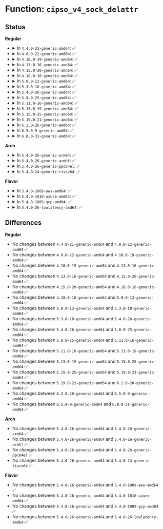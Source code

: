 # Function: <code>cipso_v4_sock_delattr</code>

## Status
<b>Regular</b>
<ul>
<li>
<details>
<summary>In <code>4.4.0-21-generic-amd64</code>: ✅</summary>

```c
void cipso_v4_sock_delattr(struct sock * sk)
```

```json
{
  "name": "cipso_v4_sock_delattr",
  "collision_type": "Unique Global",
  "inline_type": "No",
  "funcs": [
    {
      "addr": 18446744071586899824,
      "name": "cipso_v4_sock_delattr",
      "external": true,
      "loc": "net/ipv4/cipso_ipv4.c:2097",
      "file": "net/ipv4/cipso_ipv4.c",
      "inline": "seen, unknown",
      "caller_inline": [],
      "caller_func": [
        "net/netlabel/netlabel_kapi.c:netlbl_sock_delattr",
        "net/netlabel/netlabel_kapi.c:netlbl_conn_setattr"
      ]
    }
  ],
  "symbols": [
    {
      "addr": 18446744071586899824,
      "name": "cipso_v4_sock_delattr",
      "section": ".text",
      "bind": "STB_GLOBAL",
      "size": 82
    }
  ]
}
```
</details>
</li>
<li>
<details>
<summary>In <code>4.8.0-22-generic-amd64</code>: ✅</summary>

```c
void cipso_v4_sock_delattr(struct sock * sk)
```

```json
{
  "name": "cipso_v4_sock_delattr",
  "collision_type": "Unique Global",
  "inline_type": "No",
  "funcs": [
    {
      "addr": 18446744071587346080,
      "name": "cipso_v4_sock_delattr",
      "external": true,
      "loc": "net/ipv4/cipso_ipv4.c:2028",
      "file": "net/ipv4/cipso_ipv4.c",
      "inline": "seen, unknown",
      "caller_inline": [],
      "caller_func": [
        "net/netlabel/netlabel_kapi.c:netlbl_sock_delattr"
      ]
    }
  ],
  "symbols": [
    {
      "addr": 18446744071587346080,
      "name": "cipso_v4_sock_delattr",
      "section": ".text",
      "bind": "STB_GLOBAL",
      "size": 82
    }
  ]
}
```
</details>
</li>
<li>
<details>
<summary>In <code>4.10.0-19-generic-amd64</code>: ✅</summary>

```c
void cipso_v4_sock_delattr(struct sock * sk)
```

```json
{
  "name": "cipso_v4_sock_delattr",
  "collision_type": "Unique Global",
  "inline_type": "No",
  "funcs": [
    {
      "addr": 18446744071587549024,
      "name": "cipso_v4_sock_delattr",
      "external": true,
      "loc": "net/ipv4/cipso_ipv4.c:2032",
      "file": "net/ipv4/cipso_ipv4.c",
      "inline": "seen, unknown",
      "caller_inline": [],
      "caller_func": [
        "net/netlabel/netlabel_kapi.c:netlbl_sock_delattr"
      ]
    }
  ],
  "symbols": [
    {
      "addr": 18446744071587549024,
      "name": "cipso_v4_sock_delattr",
      "section": ".text",
      "bind": "STB_GLOBAL",
      "size": 82
    }
  ]
}
```
</details>
</li>
<li>
<details>
<summary>In <code>4.13.0-16-generic-amd64</code>: ✅</summary>

```c
void cipso_v4_sock_delattr(struct sock * sk)
```

```json
{
  "name": "cipso_v4_sock_delattr",
  "collision_type": "Unique Global",
  "inline_type": "No",
  "funcs": [
    {
      "addr": 18446744071587695040,
      "name": "cipso_v4_sock_delattr",
      "external": true,
      "loc": "net/ipv4/cipso_ipv4.c:2040",
      "file": "net/ipv4/cipso_ipv4.c",
      "inline": "seen, unknown",
      "caller_inline": [],
      "caller_func": [
        "net/netlabel/netlabel_kapi.c:netlbl_sock_delattr"
      ]
    }
  ],
  "symbols": [
    {
      "addr": 18446744071587695040,
      "name": "cipso_v4_sock_delattr",
      "section": ".text",
      "bind": "STB_GLOBAL",
      "size": 83
    }
  ]
}
```
</details>
</li>
<li>
<details>
<summary>In <code>4.15.0-20-generic-amd64</code>: ✅</summary>

```c
void cipso_v4_sock_delattr(struct sock * sk)
```

```json
{
  "name": "cipso_v4_sock_delattr",
  "collision_type": "Unique Global",
  "inline_type": "No",
  "funcs": [
    {
      "addr": 18446744071588221888,
      "name": "cipso_v4_sock_delattr",
      "external": true,
      "loc": "net/ipv4/cipso_ipv4.c:2042",
      "file": "net/ipv4/cipso_ipv4.c",
      "inline": "seen, unknown",
      "caller_inline": [],
      "caller_func": [
        "net/netlabel/netlabel_kapi.c:netlbl_sock_delattr"
      ]
    }
  ],
  "symbols": [
    {
      "addr": 18446744071588221888,
      "name": "cipso_v4_sock_delattr",
      "section": ".text",
      "bind": "STB_GLOBAL",
      "size": 69
    }
  ]
}
```
</details>
</li>
<li>
<details>
<summary>In <code>4.18.0-10-generic-amd64</code>: ✅</summary>

```c
void cipso_v4_sock_delattr(struct sock * sk)
```

```json
{
  "name": "cipso_v4_sock_delattr",
  "collision_type": "Unique Global",
  "inline_type": "No",
  "funcs": [
    {
      "addr": 18446744071588576496,
      "name": "cipso_v4_sock_delattr",
      "external": true,
      "loc": "net/ipv4/cipso_ipv4.c:2042",
      "file": "net/ipv4/cipso_ipv4.c",
      "inline": "seen, unknown",
      "caller_inline": [],
      "caller_func": [
        "net/netlabel/netlabel_kapi.c:netlbl_sock_delattr"
      ]
    }
  ],
  "symbols": [
    {
      "addr": 18446744071588576496,
      "name": "cipso_v4_sock_delattr",
      "section": ".text",
      "bind": "STB_GLOBAL",
      "size": 72
    }
  ]
}
```
</details>
</li>
<li>
<details>
<summary>In <code>5.0.0-13-generic-amd64</code>: ✅</summary>

```c
void cipso_v4_sock_delattr(struct sock * sk)
```

```json
{
  "name": "cipso_v4_sock_delattr",
  "collision_type": "Unique Global",
  "inline_type": "No",
  "funcs": [
    {
      "addr": 18446744071588780400,
      "name": "cipso_v4_sock_delattr",
      "external": true,
      "loc": "net/ipv4/cipso_ipv4.c:2059",
      "file": "net/ipv4/cipso_ipv4.c",
      "inline": "seen, unknown",
      "caller_inline": [],
      "caller_func": [
        "net/netlabel/netlabel_kapi.c:netlbl_sock_delattr"
      ]
    }
  ],
  "symbols": [
    {
      "addr": 18446744071588780400,
      "name": "cipso_v4_sock_delattr",
      "section": ".text",
      "bind": "STB_GLOBAL",
      "size": 72
    }
  ]
}
```
</details>
</li>
<li>
<details>
<summary>In <code>5.3.0-18-generic-amd64</code>: ✅</summary>

```c
void cipso_v4_sock_delattr(struct sock * sk)
```

```json
{
  "name": "cipso_v4_sock_delattr",
  "collision_type": "Unique Global",
  "inline_type": "No",
  "funcs": [
    {
      "addr": 18446744071589213280,
      "name": "cipso_v4_sock_delattr",
      "external": true,
      "loc": "net/ipv4/cipso_ipv4.c:2045",
      "file": "net/ipv4/cipso_ipv4.c",
      "inline": "seen, unknown",
      "caller_inline": [],
      "caller_func": [
        "net/netlabel/netlabel_kapi.c:netlbl_sock_delattr"
      ]
    }
  ],
  "symbols": [
    {
      "addr": 18446744071589213280,
      "name": "cipso_v4_sock_delattr",
      "section": ".text",
      "bind": "STB_GLOBAL",
      "size": 82
    }
  ]
}
```
</details>
</li>
<li>
<details>
<summary>In <code>5.4.0-26-generic-amd64</code>: ✅</summary>

```c
void cipso_v4_sock_delattr(struct sock * sk)
```

```json
{
  "name": "cipso_v4_sock_delattr",
  "collision_type": "Unique Global",
  "inline_type": "No",
  "funcs": [
    {
      "addr": 18446744071589438544,
      "name": "cipso_v4_sock_delattr",
      "external": true,
      "loc": "net/ipv4/cipso_ipv4.c:2050",
      "file": "net/ipv4/cipso_ipv4.c",
      "inline": "seen, unknown",
      "caller_inline": [],
      "caller_func": [
        "net/netlabel/netlabel_kapi.c:netlbl_sock_delattr"
      ]
    }
  ],
  "symbols": [
    {
      "addr": 18446744071589438544,
      "name": "cipso_v4_sock_delattr",
      "section": ".text",
      "bind": "STB_GLOBAL",
      "size": 82
    }
  ]
}
```
</details>
</li>
<li>
<details>
<summary>In <code>5.8.0-25-generic-amd64</code>: ✅</summary>

```c
void cipso_v4_sock_delattr(struct sock * sk)
```

```json
{
  "name": "cipso_v4_sock_delattr",
  "collision_type": "Unique Global",
  "inline_type": "No",
  "funcs": [
    {
      "addr": 18446744071590427376,
      "name": "cipso_v4_sock_delattr",
      "external": true,
      "loc": "net/ipv4/cipso_ipv4.c:2059",
      "file": "net/ipv4/cipso_ipv4.c",
      "inline": "seen, unknown",
      "caller_inline": [],
      "caller_func": [
        "net/netlabel/netlabel_kapi.c:netlbl_conn_setattr"
      ]
    }
  ],
  "symbols": [
    {
      "addr": 18446744071590427376,
      "name": "cipso_v4_sock_delattr",
      "section": ".text",
      "bind": "STB_GLOBAL",
      "size": 86
    }
  ]
}
```
</details>
</li>
<li>
<details>
<summary>In <code>5.11.0-16-generic-amd64</code>: ✅</summary>

```c
void cipso_v4_sock_delattr(struct sock * sk)
```

```json
{
  "name": "cipso_v4_sock_delattr",
  "collision_type": "Unique Global",
  "inline_type": "No",
  "funcs": [
    {
      "addr": 18446744071590485600,
      "name": "cipso_v4_sock_delattr",
      "external": true,
      "loc": "net/ipv4/cipso_ipv4.c:2051",
      "file": "net/ipv4/cipso_ipv4.c",
      "inline": "seen, unknown",
      "caller_inline": [],
      "caller_func": [
        "net/netlabel/netlabel_kapi.c:netlbl_conn_setattr"
      ]
    }
  ],
  "symbols": [
    {
      "addr": 18446744071590485600,
      "name": "cipso_v4_sock_delattr",
      "section": ".text",
      "bind": "STB_GLOBAL",
      "size": 86
    }
  ]
}
```
</details>
</li>
<li>
<details>
<summary>In <code>5.13.0-19-generic-amd64</code>: ✅</summary>

```c
void cipso_v4_sock_delattr(struct sock * sk)
```

```json
{
  "name": "cipso_v4_sock_delattr",
  "collision_type": "Unique Global",
  "inline_type": "No",
  "funcs": [
    {
      "addr": 18446744071590410480,
      "name": "cipso_v4_sock_delattr",
      "external": true,
      "loc": "net/ipv4/cipso_ipv4.c:2052",
      "file": "net/ipv4/cipso_ipv4.c",
      "inline": "seen, unknown",
      "caller_inline": [],
      "caller_func": [
        "net/netlabel/netlabel_kapi.c:netlbl_conn_setattr"
      ]
    }
  ],
  "symbols": [
    {
      "addr": 18446744071590410480,
      "name": "cipso_v4_sock_delattr",
      "section": ".text",
      "bind": "STB_GLOBAL",
      "size": 86
    }
  ]
}
```
</details>
</li>
<li>
<details>
<summary>In <code>5.15.0-25-generic-amd64</code>: ✅</summary>

```c
void cipso_v4_sock_delattr(struct sock * sk)
```

```json
{
  "name": "cipso_v4_sock_delattr",
  "collision_type": "Unique Global",
  "inline_type": "No",
  "funcs": [
    {
      "addr": 18446744071591208944,
      "name": "cipso_v4_sock_delattr",
      "external": true,
      "loc": "net/ipv4/cipso_ipv4.c:2051",
      "file": "net/ipv4/cipso_ipv4.c",
      "inline": "seen, unknown",
      "caller_inline": [],
      "caller_func": [
        "net/netlabel/netlabel_kapi.c:netlbl_conn_setattr"
      ]
    }
  ],
  "symbols": [
    {
      "addr": 18446744071591208944,
      "name": "cipso_v4_sock_delattr",
      "section": ".text",
      "bind": "STB_GLOBAL",
      "size": 86
    }
  ]
}
```
</details>
</li>
<li>
<details>
<summary>In <code>5.19.0-21-generic-amd64</code>: ✅</summary>

```c
void cipso_v4_sock_delattr(struct sock * sk)
```

```json
{
  "name": "cipso_v4_sock_delattr",
  "collision_type": "Unique Global",
  "inline_type": "No",
  "funcs": [
    {
      "addr": 18446744071592869840,
      "name": "cipso_v4_sock_delattr",
      "external": true,
      "loc": "net/ipv4/cipso_ipv4.c:2052",
      "file": "net/ipv4/cipso_ipv4.c",
      "inline": "seen, unknown",
      "caller_inline": [],
      "caller_func": [
        "net/netlabel/netlabel_kapi.c:netlbl_conn_setattr"
      ]
    }
  ],
  "symbols": [
    {
      "addr": 18446744071592869840,
      "name": "cipso_v4_sock_delattr",
      "section": ".text",
      "bind": "STB_GLOBAL",
      "size": 98
    }
  ]
}
```
</details>
</li>
<li>
<details>
<summary>In <code>6.2.0-20-generic-amd64</code>: ✅</summary>

```c
void cipso_v4_sock_delattr(struct sock * sk)
```

```json
{
  "name": "cipso_v4_sock_delattr",
  "collision_type": "Unique Global",
  "inline_type": "No",
  "funcs": [
    {
      "addr": 18446744071594747696,
      "name": "cipso_v4_sock_delattr",
      "external": true,
      "loc": "net/ipv4/cipso_ipv4.c:2052",
      "file": "net/ipv4/cipso_ipv4.c",
      "inline": "seen, unknown",
      "caller_inline": [],
      "caller_func": [
        "net/netlabel/netlabel_kapi.c:netlbl_conn_setattr"
      ]
    }
  ],
  "symbols": [
    {
      "addr": 18446744071594747696,
      "name": "cipso_v4_sock_delattr",
      "section": ".text",
      "bind": "STB_GLOBAL",
      "size": 98
    }
  ]
}
```
</details>
</li>
<li>
<details>
<summary>In <code>6.5.0-9-generic-amd64</code>: ✅</summary>

```c
void cipso_v4_sock_delattr(struct sock * sk)
```

```json
{
  "name": "cipso_v4_sock_delattr",
  "collision_type": "Unique Global",
  "inline_type": "No",
  "funcs": [
    {
      "addr": 18446744071595140048,
      "name": "cipso_v4_sock_delattr",
      "external": true,
      "loc": "net/ipv4/cipso_ipv4.c:2052",
      "file": "net/ipv4/cipso_ipv4.c",
      "inline": "seen, unknown",
      "caller_inline": [],
      "caller_func": [
        "net/netlabel/netlabel_kapi.c:netlbl_conn_setattr"
      ]
    }
  ],
  "symbols": [
    {
      "addr": 18446744071595140048,
      "name": "cipso_v4_sock_delattr",
      "section": ".text",
      "bind": "STB_GLOBAL",
      "size": 98
    }
  ]
}
```
</details>
</li>
<li>
<details>
<summary>In <code>6.8.0-31-generic-amd64</code>: ✅</summary>

```c
void cipso_v4_sock_delattr(struct sock * sk)
```

```json
{
  "name": "cipso_v4_sock_delattr",
  "collision_type": "Unique Global",
  "inline_type": "No",
  "funcs": [
    {
      "addr": 18446744071595956976,
      "name": "cipso_v4_sock_delattr",
      "external": true,
      "loc": "net/ipv4/cipso_ipv4.c:2046",
      "file": "net/ipv4/cipso_ipv4.c",
      "inline": "seen, unknown",
      "caller_inline": [],
      "caller_func": [
        "net/netlabel/netlabel_kapi.c:netlbl_conn_setattr"
      ]
    }
  ],
  "symbols": [
    {
      "addr": 18446744071595956976,
      "name": "cipso_v4_sock_delattr",
      "section": ".text",
      "bind": "STB_GLOBAL",
      "size": 108
    }
  ]
}
```
</details>
</li>
</ul>
<b>Arch</b>
<ul>
<li>
<details>
<summary>In <code>5.4.0-26-generic-arm64</code>: ✅</summary>

```c
void cipso_v4_sock_delattr(struct sock * sk)
```

```json
{
  "name": "cipso_v4_sock_delattr",
  "collision_type": "Unique Global",
  "inline_type": "No",
  "funcs": [
    {
      "addr": 18446603336503092096,
      "name": "cipso_v4_sock_delattr",
      "external": true,
      "loc": "net/ipv4/cipso_ipv4.c:2050",
      "file": "net/ipv4/cipso_ipv4.c",
      "inline": "seen, unknown",
      "caller_inline": [],
      "caller_func": [
        "net/netlabel/netlabel_kapi.c:netlbl_sock_delattr"
      ]
    }
  ],
  "symbols": [
    {
      "addr": 18446603336503092096,
      "name": "cipso_v4_sock_delattr",
      "section": ".text",
      "bind": "STB_GLOBAL",
      "size": 104
    }
  ]
}
```
</details>
</li>
<li>
<details>
<summary>In <code>5.4.0-26-generic-armhf</code>: ✅</summary>

```c
void cipso_v4_sock_delattr(struct sock * sk)
```

```json
{
  "name": "cipso_v4_sock_delattr",
  "collision_type": "Unique Global",
  "inline_type": "No",
  "funcs": [
    {
      "addr": 3235774908,
      "name": "cipso_v4_sock_delattr",
      "external": true,
      "loc": "net/ipv4/cipso_ipv4.c:2050",
      "file": "net/ipv4/cipso_ipv4.c",
      "inline": "seen, unknown",
      "caller_inline": [],
      "caller_func": [
        "net/netlabel/netlabel_kapi.c:netlbl_sock_delattr"
      ]
    }
  ],
  "symbols": [
    {
      "addr": 3235774908,
      "name": "cipso_v4_sock_delattr",
      "section": ".text",
      "bind": "STB_GLOBAL",
      "size": 92
    }
  ]
}
```
</details>
</li>
<li>
<details>
<summary>In <code>5.4.0-26-generic-ppc64el</code>: ✅</summary>

```c
void cipso_v4_sock_delattr(struct sock * sk)
```

```json
{
  "name": "cipso_v4_sock_delattr",
  "collision_type": "Unique Global",
  "inline_type": "No",
  "funcs": [
    {
      "addr": 13835058055296802560,
      "name": "cipso_v4_sock_delattr",
      "external": true,
      "loc": "net/ipv4/cipso_ipv4.c:2050",
      "file": "net/ipv4/cipso_ipv4.c",
      "inline": "seen, unknown",
      "caller_inline": [],
      "caller_func": [
        "net/netlabel/netlabel_kapi.c:netlbl_sock_delattr"
      ]
    }
  ],
  "symbols": [
    {
      "addr": 13835058055296802560,
      "name": "cipso_v4_sock_delattr",
      "section": ".text",
      "bind": "STB_GLOBAL",
      "size": 128
    }
  ]
}
```
</details>
</li>
<li>
<details>
<summary>In <code>5.4.0-24-generic-riscv64</code>: ✅</summary>

```c
void cipso_v4_sock_delattr(struct sock * sk)
```

```json
{
  "name": "cipso_v4_sock_delattr",
  "collision_type": "Unique Global",
  "inline_type": "No",
  "funcs": [
    {
      "addr": 18446743936279146044,
      "name": "cipso_v4_sock_delattr",
      "external": true,
      "loc": "net/ipv4/cipso_ipv4.c:2050",
      "file": "net/ipv4/cipso_ipv4.c",
      "inline": "seen, unknown",
      "caller_inline": [],
      "caller_func": [
        "net/netlabel/netlabel_kapi.c:netlbl_sock_delattr"
      ]
    }
  ],
  "symbols": [
    {
      "addr": 18446743936279146044,
      "name": "cipso_v4_sock_delattr",
      "section": ".text",
      "bind": "STB_GLOBAL",
      "size": 80
    }
  ]
}
```
</details>
</li>
</ul>
<b>Flavor</b>
<ul>
<li>
<details>
<summary>In <code>5.4.0-1009-aws-amd64</code>: ✅</summary>

```c
void cipso_v4_sock_delattr(struct sock * sk)
```

```json
{
  "name": "cipso_v4_sock_delattr",
  "collision_type": "Unique Global",
  "inline_type": "No",
  "funcs": [
    {
      "addr": 18446744071589042912,
      "name": "cipso_v4_sock_delattr",
      "external": true,
      "loc": "net/ipv4/cipso_ipv4.c:2050",
      "file": "net/ipv4/cipso_ipv4.c",
      "inline": "seen, unknown",
      "caller_inline": [],
      "caller_func": [
        "net/netlabel/netlabel_kapi.c:netlbl_sock_delattr"
      ]
    }
  ],
  "symbols": [
    {
      "addr": 18446744071589042912,
      "name": "cipso_v4_sock_delattr",
      "section": ".text",
      "bind": "STB_GLOBAL",
      "size": 82
    }
  ]
}
```
</details>
</li>
<li>
<details>
<summary>In <code>5.4.0-1010-azure-amd64</code>: ✅</summary>

```c
void cipso_v4_sock_delattr(struct sock * sk)
```

```json
{
  "name": "cipso_v4_sock_delattr",
  "collision_type": "Unique Global",
  "inline_type": "No",
  "funcs": [
    {
      "addr": 18446744071588767952,
      "name": "cipso_v4_sock_delattr",
      "external": true,
      "loc": "net/ipv4/cipso_ipv4.c:2050",
      "file": "net/ipv4/cipso_ipv4.c",
      "inline": "seen, unknown",
      "caller_inline": [],
      "caller_func": [
        "net/netlabel/netlabel_kapi.c:netlbl_sock_delattr"
      ]
    }
  ],
  "symbols": [
    {
      "addr": 18446744071588767952,
      "name": "cipso_v4_sock_delattr",
      "section": ".text",
      "bind": "STB_GLOBAL",
      "size": 82
    }
  ]
}
```
</details>
</li>
<li>
<details>
<summary>In <code>5.4.0-1009-gcp-amd64</code>: ✅</summary>

```c
void cipso_v4_sock_delattr(struct sock * sk)
```

```json
{
  "name": "cipso_v4_sock_delattr",
  "collision_type": "Unique Global",
  "inline_type": "No",
  "funcs": [
    {
      "addr": 18446744071589479776,
      "name": "cipso_v4_sock_delattr",
      "external": true,
      "loc": "net/ipv4/cipso_ipv4.c:2050",
      "file": "net/ipv4/cipso_ipv4.c",
      "inline": "seen, unknown",
      "caller_inline": [],
      "caller_func": [
        "net/netlabel/netlabel_kapi.c:netlbl_sock_delattr"
      ]
    }
  ],
  "symbols": [
    {
      "addr": 18446744071589479776,
      "name": "cipso_v4_sock_delattr",
      "section": ".text",
      "bind": "STB_GLOBAL",
      "size": 82
    }
  ]
}
```
</details>
</li>
<li>
<details>
<summary>In <code>5.4.0-26-lowlatency-amd64</code>: ✅</summary>

```c
void cipso_v4_sock_delattr(struct sock * sk)
```

```json
{
  "name": "cipso_v4_sock_delattr",
  "collision_type": "Unique Global",
  "inline_type": "No",
  "funcs": [
    {
      "addr": 18446744071589525936,
      "name": "cipso_v4_sock_delattr",
      "external": true,
      "loc": "net/ipv4/cipso_ipv4.c:2050",
      "file": "net/ipv4/cipso_ipv4.c",
      "inline": "seen, unknown",
      "caller_inline": [],
      "caller_func": [
        "net/netlabel/netlabel_kapi.c:netlbl_sock_delattr"
      ]
    }
  ],
  "symbols": [
    {
      "addr": 18446744071589525936,
      "name": "cipso_v4_sock_delattr",
      "section": ".text",
      "bind": "STB_GLOBAL",
      "size": 82
    }
  ]
}
```
</details>
</li>
</ul>

## Differences
<b>Regular</b>
<ul>
<li>
No changes between <code>4.4.0-21-generic-amd64</code> and <code>4.8.0-22-generic-amd64</code> ✅
</li>
<li>
No changes between <code>4.8.0-22-generic-amd64</code> and <code>4.10.0-19-generic-amd64</code> ✅
</li>
<li>
No changes between <code>4.10.0-19-generic-amd64</code> and <code>4.13.0-16-generic-amd64</code> ✅
</li>
<li>
No changes between <code>4.13.0-16-generic-amd64</code> and <code>4.15.0-20-generic-amd64</code> ✅
</li>
<li>
No changes between <code>4.15.0-20-generic-amd64</code> and <code>4.18.0-10-generic-amd64</code> ✅
</li>
<li>
No changes between <code>4.18.0-10-generic-amd64</code> and <code>5.0.0-13-generic-amd64</code> ✅
</li>
<li>
No changes between <code>5.0.0-13-generic-amd64</code> and <code>5.3.0-18-generic-amd64</code> ✅
</li>
<li>
No changes between <code>5.3.0-18-generic-amd64</code> and <code>5.4.0-26-generic-amd64</code> ✅
</li>
<li>
No changes between <code>5.4.0-26-generic-amd64</code> and <code>5.8.0-25-generic-amd64</code> ✅
</li>
<li>
No changes between <code>5.8.0-25-generic-amd64</code> and <code>5.11.0-16-generic-amd64</code> ✅
</li>
<li>
No changes between <code>5.11.0-16-generic-amd64</code> and <code>5.13.0-19-generic-amd64</code> ✅
</li>
<li>
No changes between <code>5.13.0-19-generic-amd64</code> and <code>5.15.0-25-generic-amd64</code> ✅
</li>
<li>
No changes between <code>5.15.0-25-generic-amd64</code> and <code>5.19.0-21-generic-amd64</code> ✅
</li>
<li>
No changes between <code>5.19.0-21-generic-amd64</code> and <code>6.2.0-20-generic-amd64</code> ✅
</li>
<li>
No changes between <code>6.2.0-20-generic-amd64</code> and <code>6.5.0-9-generic-amd64</code> ✅
</li>
<li>
No changes between <code>6.5.0-9-generic-amd64</code> and <code>6.8.0-31-generic-amd64</code> ✅
</li>
</ul>
<b>Arch</b>
<ul>
<li>
No changes between <code>5.4.0-26-generic-amd64</code> and <code>5.4.0-26-generic-arm64</code> ✅
</li>
<li>
No changes between <code>5.4.0-26-generic-amd64</code> and <code>5.4.0-26-generic-armhf</code> ✅
</li>
<li>
No changes between <code>5.4.0-26-generic-amd64</code> and <code>5.4.0-26-generic-ppc64el</code> ✅
</li>
<li>
No changes between <code>5.4.0-26-generic-amd64</code> and <code>5.4.0-24-generic-riscv64</code> ✅
</li>
</ul>
<b>Flavor</b>
<ul>
<li>
No changes between <code>5.4.0-26-generic-amd64</code> and <code>5.4.0-1009-aws-amd64</code> ✅
</li>
<li>
No changes between <code>5.4.0-26-generic-amd64</code> and <code>5.4.0-1010-azure-amd64</code> ✅
</li>
<li>
No changes between <code>5.4.0-26-generic-amd64</code> and <code>5.4.0-1009-gcp-amd64</code> ✅
</li>
<li>
No changes between <code>5.4.0-26-generic-amd64</code> and <code>5.4.0-26-lowlatency-amd64</code> ✅
</li>
</ul>
